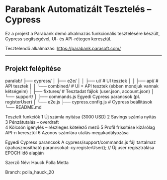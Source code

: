 # Parabank Automatizált Tesztelés – Cypress

Ez a projekt a Parabank demó alkalmazás funkcionális tesztelésére készült, Cypress segítségével, UI- és API-rétegen keresztül.

Tesztelendő alkalmazás: https://parabank.parasoft.com/

---

## Projekt felépítése
paralab/
├── cypress/
│ ├── e2e/
│ │ ├── ui/ # UI tesztek
│ │ ├── api/ # API tesztek
│ │ └── combined/ # UI + API tesztek (ebben mondjuk vannak kétségeim)
│ ├── fixtures/ # Tesztadat fájlok (user.json, account.json)
│ └── support/
│   ├── commands.js Egyedi Cypress parancsok (pl. registerUser)
│   └── e2e.js 
├── cypress.config.js # Cypress beállítások
└── README.md 

Tesztelt funkciók
1	Új számla nyitása (3000 USD)
2	Savings számla nyitás	
3	Pénzátutalás – overdraft	
4	Kölcsön igénylés – részleges kötelező mező
5	Profil frissítése kizárólag API-n keresztül	
6	Azonos számlára utalás megakadályozása

Egyedi Cypress parancsok
A cypress/support/commands.js fájl tartalmaz újrahasznosítható parancsokat:
    cy.registerUser(); // Új user regisztrálása EPOCH idő alapján

Szerző
Név: Hauck Polla Metta

Branch: polla_hauck_20